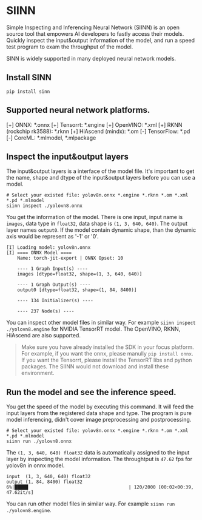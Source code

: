 
# SIINN
Simple Inspecting and Inferencing Neural Network (SIINN) is an open source tool that empowers AI developers to fastly access their models. Quickly inspect the input&output information of the model, and run a speed test program to exam the throughput of the model.

SINN is widely supported in many deployed neural network models.

## Install SINN
`pip install sinn`

## Supported neural network platforms.
[+] ONNX: *.onnx
[+] Tensorrt: *.engine
[+] OpenVINO: *.xml
[+] RKNN (rockchip rk3588): *.rknn
[+] HiAscend (mindx): *.om
[-] TensorFlow: *.pd
[-] CoreML: *.mlmodel, *.mlpackage

## Inspect the input&output layers
The input&output layers is a interface of the model file. It's important to get the name, shape and dtype of the input&output layers before you can use a model.

```
# Select your existed file: yolov8n.onnx *.engine *.rknn *.om *.xml *.pd *.mlmodel
siinn inspect ./yolovn8.onnx
```
You get the information of the model. There is one input, input name is `images`, data type in `float32`, data shape is `(1, 3, 640, 640)`. The output layer names `output0`. If the model contain dynamic shape, than the dynamic axis would be represent as '-1' or '0'.

```
[I] Loading model: yolov8n.onnx
[I] ==== ONNX Model ====
    Name: torch-jit-export | ONNX Opset: 10
    
    ---- 1 Graph Input(s) ----
    images [dtype=float32, shape=(1, 3, 640, 640)]
    
    ---- 1 Graph Output(s) ----
    output0 [dtype=float32, shape=(1, 84, 8400)]
    
    ---- 134 Initializer(s) ----
    
    ---- 237 Node(s) ----
```

You can inspect other model files in similar way. For example `siinn inspect ./yolovn8.engine` for NVIDIA TensorRT model. The OpenVINO, RKNN, HiAscend are also supported.

> Make sure you have already installed the SDK in your focus platform. For example, if you want the onnx, please manully `pip install onnx`. If you want the Tensorrt, please install the TensorRT libs and python packages. The SIINN would not download and install these environment.

## Run the model and see the inference speed.
You get the speed of the model by executing this command. It will feed the input layers from the registered data shape and type. The program is pure model inferencing, didn't cover image preprocessing and postprocessing.

```
# Select your existed file: yolov8n.onnx *.engine *.rknn *.om *.xml *.pd *.mlmodel
siinn run ./yolovn8.onnx
```
The `(1, 3, 640, 640) float32` data is automatically assigned to the input layer by inspecting the model information. The throughtput is `47.62` fps for yolov8n in onnx model.

```
input  (1, 3, 640, 640) float32
output (1, 84, 8400) float32
6%|█████                                     | 120/2000 [00:02<00:39, 47.62it/s]
```

You can run other model files in similar way. For example `siinn run ./yolovn8.engine`.
